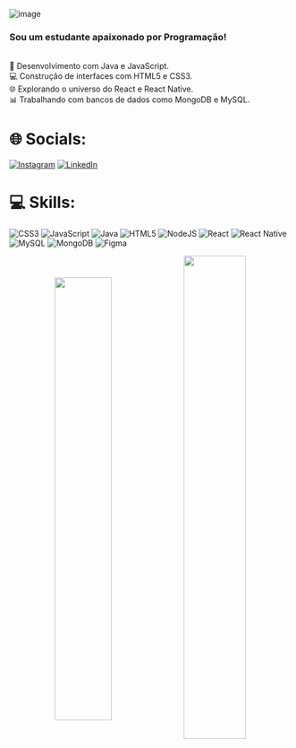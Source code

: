 ![image](https://github.com/Ale-Sampaio/Ale-Sampaio/assets/121987957/efbadf4f-9877-49ff-a26e-0e8a59e7d984)




### Sou um estudante apaixonado por Programação!
<br>🚀 Desenvolvimento com Java e JavaScript.<br>💻 Construção de interfaces com HTML5 e CSS3.<br>🌐 Explorando o universo do React e React Native.<br>📊 Trabalhando com bancos de dados como MongoDB e MySQL.


# 🌐 Socials:
[![Instagram](https://img.shields.io/badge/Instagram-%23E4405F.svg?logo=Instagram&logoColor=black)](https://instagram.com/https://instagram.com/https://www.instagram.com/o_alesamp/) [![LinkedIn](https://img.shields.io/badge/LinkedIn-%230077B5.svg?logo=linkedin&logoColor=black)](https://linkedin.com/in/https://www.linkedin.com/in/alexandre-rs-sampaio/) 

# 💻 Skills:
![CSS3](https://img.shields.io/badge/css3-%231572B6.svg?style=for-the-badge&logo=css3&logoColor=white) ![JavaScript](https://img.shields.io/badge/javascript-%23323330.svg?style=for-the-badge&logo=javascript&logoColor=%23F7DF1E) ![Java](https://img.shields.io/badge/java-%23ED8B00.svg?style=for-the-badge&logo=openjdk&logoColor=white) ![HTML5](https://img.shields.io/badge/html5-%23E34F26.svg?style=for-the-badge&logo=html5&logoColor=white) ![NodeJS](https://img.shields.io/badge/node.js-6DA55F?style=for-the-badge&logo=node.js&logoColor=white) ![React](https://img.shields.io/badge/react-%2320232a.svg?style=for-the-badge&logo=react&logoColor=%2361DAFB) ![React Native](https://img.shields.io/badge/react_native-%2320232a.svg?style=for-the-badge&logo=react&logoColor=%2361DAFB) ![MySQL](https://img.shields.io/badge/mysql-%2300000f.svg?style=for-the-badge&logo=mysql&logoColor=white) ![MongoDB](https://img.shields.io/badge/MongoDB-%234ea94b.svg?style=for-the-badge&logo=mongodb&logoColor=white) ![Figma](https://img.shields.io/badge/figma-%23F24E1E.svg?style=for-the-badge&logo=figma&logoColor=white)

<div  align="center" style="margin-bottom:200px">
<img width=45% align="center"  src="https://github-readme-stats.vercel.app/api/top-langs/?username=Ale-Sampaio&theme=dark_border=false&include_all_commits=false&count_private=false&layout=compact" />
<img width=47% align="center" src="https://github-readme-streak-stats.herokuapp.com/?user=Ale-Sampaio&theme=dark_border=false" />
 </div>











